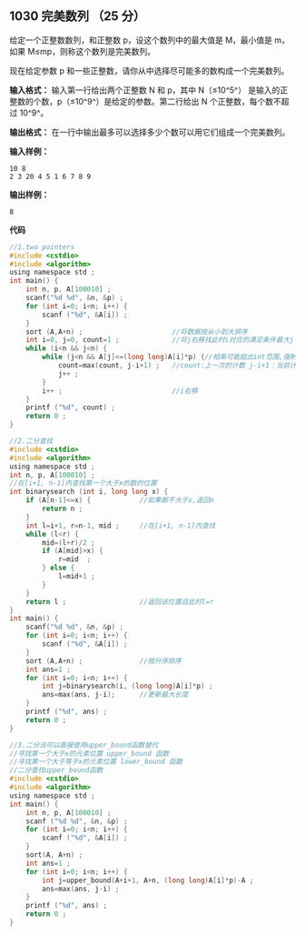 ﻿## 1030 完美数列 （25 分）

给定一个正整数数列，和正整数 p，设这个数列中的最大值是 M，最小值是 m，如果 M≤mp，则称这个数列是完美数列。

现在给定参数 p 和一些正整数，请你从中选择尽可能多的数构成一个完美数列。

**输入格式：**
输入第一行给出两个正整数 N 和 p，其中 N（≤10^5^） 是输入的正整数的个数，p（≤10^​9^）是给定的参数。第二行给出 N 个正整数，每个数不超过 10^9^。

**输出格式：**
在一行中输出最多可以选择多少个数可以用它们组成一个完美数列。

**输入样例：**

    10 8
    2 3 20 4 5 1 6 7 8 9

**输出样例：**

    8

**代码**

```c
//1.two pointers 
#include <cstdio>
#include <algorithm>
using namespace std ;
int main() {
	int n, p, A[100010] ;
	scanf("%d %d", &n, &p) ;
	for (int i=0; i<n; i++) {
		scanf ("%d", &A[i]) ;
	}
	sort (A,A+n) ;						//将数据按从小到大排序 
	int i=0, j=0, count=1 ;				//将j右移找此时i对应的满足条件最大j 
	while (i<n && j<n) {
		while (j<n && A[j]<=(long long)A[i]*p) {//相乘可能超出int范围,强制转换成长整型 
			count=max(count, j-i+1) ;	//count:上一次的计数 j-i+1：当前计数 
			j++ ;
		}
		i++ ;							//i右移 
	}
	printf ("%d", count) ;
	return 0 ;
} 
```

```c
//2.二分查找
#include <cstdio>
#include <algorithm>
using namespace std ;
int n, p, A[100010] ;
//在[i+1, n-1]内查找第一个大于x的数的位置 
int binarysearch (int i, long long x) {
	if (A[n-1]<=x) {			//如果都不大于x,返回n 
		return n ;
	}
	int l=i+1, r=n-1, mid ;		//在[i+1, n-1]内查找 
	while (l<r) {
		mid=(l+r)/2 ;
		if (A[mid]>x) {
			r=mid  ;
		} else {
			l=mid+1 ;
		}
	}
	return l ;					//返回该位置且此时l=r 
}
int main() {
	scanf("%d %d", &n, &p) ;
	for (int i=0; i<n; i++) {
		scanf ("%d", &A[i]) ;
	}
	sort (A,A+n) ;				//按升序排序 
	int ans=1 ;
	for (int i=0; i<n; i++) {
		int j=binarysearch(i, (long long)A[i]*p) ;
		ans=max(ans, j-i);		//更新最大长度 
	}
	printf ("%d", ans) ;
	return 0 ;					
}


```

```c
//3.二分法可以直接使用upper_bound函数替代 
//寻找第一个大于x的元素位置 upper_bound 函数
//寻找第一个大于等于x的元素位置 lower_bound 函数
//二分查找upper_bound函数
#include <cstdio>
#include <algorithm>
using namespace std ;
int main() {
	int n, p, A[100010] ;
	scanf ("%d %d", &n, &p) ;
	for (int i=0; i<n; i++) {
		scanf ("%d", &A[i]) ;
	}
	sort(A, A+n) ;
	int ans=1 ;
	for (int i=0; i<n; i++) {
		int j=upper_bound(A+i+1, A+n, (long long)A[i]*p)-A ;
		ans=max(ans, j-i) ;
	}
	printf ("%d", ans) ;
	return 0 ;
} 
```


